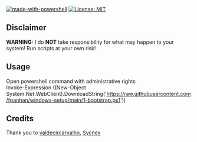 
[![made-with-powershell](https://img.shields.io/badge/PowerShell-1f425f?logo=Powershell)](https://microsoft.com/PowerShell)
[![License: MIT](https://img.shields.io/badge/License-MIT-yellow.svg)](https://opensource.org/licenses/MIT)

## Disclaimer

**WARNING:** I do **NOT** take responsibility for what may happen to your system! Run scripts at your own risk!

## Usage

Open powershell command with administrative rights<br>
Invoke-Expression ((New-Object System.Net.WebClient).DownloadString('https://raw.githubusercontent.com/fpanhan/windows-setup/main/1-bootstrap.ps1'))

## Credits

Thank you to [valdecircarvalho](https://github.com/valdecircarvalho/), [Sycnex](https://github.com/Sycnex)
